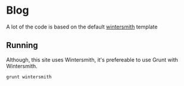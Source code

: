 # Blog

A lot of the code is based on the default [wintersmith](https://github.com/jnordberg/wintersmith) template

## Running

Although, this site uses Wintersmith, it's prefereable to use Grunt with Wintersmith.

```shell
grunt wintersmith
```